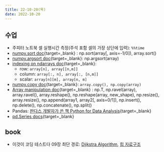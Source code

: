 ```yaml
---
title: 22-10-20(목)
date: 2022-10-20
---
```


## 수업

- 주피터 노트북 셀 실행시간 측정(주석 포함 셀의 가장 상단에 입력): `%%time`
- [numpy.sort doc](https://numpy.org/doc/stable/reference/generated/numpy.sort.html?highlight=sort#numpy.sort){target=_blank} : np.sort(array[, axis=-1/0]), array.sort()
- [numpy.argsort doc](https://numpy.org/doc/stable/reference/generated/numpy.argsort.html?highlight=argsort#numpy.argsort){target=_blank}: np.argsort(array)
- [indexing on ndarrays doc](https://numpy.org/doc/stable/user/basics.indexing.html?highlight=indexing#basic-indexing){target=_blank}:
  - row: `array[n], array[[n,m]]`
  - column: `array[:, n], array[:, [n,m]]`
  - scalar: `array[n][m], array[n, m]`
- [numpy.copy doc](https://numpy.org/doc/stable/reference/generated/numpy.copy.html?highlight=numpy%20copy#numpy.copy){target=_blank}: `array.copy(), np.copy(array)`
- [Array manipulation doc](https://numpy.org/doc/stable/reference/routines.array-manipulation.html){target=_blank} : np.T, np.ravel(array), array.ravel(), array.reshape(), np.reshape(array, new_shape), np.resize(), array.resize(), np.append(array1, array2[, axis=0/1]), np.insert(), np.delete(), np.concatenate(), np.split()
- Pandas: [판다스 개발자가 쓴 책 Python for Data Analysis](https://wesmckinney.com/book/){target=_blank}
- [pd.Series docs](https://pandas.pydata.org/pandas-docs/version/1.4/user_guide/dsintro.html#series){target=_blank}

## book

- 이것이 코딩 테스트다 09장 최단 경로: [Dijkstra Algorithm](../../books/This_is_coding_test/09dijkstra.md), [힙 자료구조](../../books/This_is_coding_test/09heap.md)
